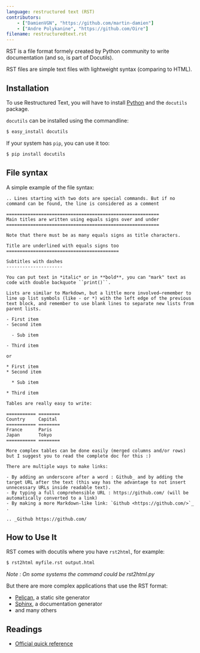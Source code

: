```yaml
---
language: restructured text (RST)
contributors:
    - ["DamienVGN", "https://github.com/martin-damien"]
    - ["Andre Polykanine", "https://github.com/Oire"]
filename: restructuredtext.rst
---
```


RST is a file format formely created by Python community to write documentation (and so, is part of Docutils).

RST files are simple text files with lightweight syntax (comparing to HTML).


## Installation

To use Restructured Text, you will have to install [Python](http://www.python.org) and the `docutils` package.

`docutils` can be installed using the commandline:

```bash
$ easy_install docutils
```

If your system has `pip`, you can use it too:

```bash
$ pip install docutils
```


## File syntax

A simple example of the file syntax:

```
.. Lines starting with two dots are special commands. But if no command can be found, the line is considered as a comment

=========================================================
Main titles are written using equals signs over and under
=========================================================

Note that there must be as many equals signs as title characters.

Title are underlined with equals signs too
==========================================

Subtitles with dashes
---------------------

You can put text in *italic* or in **bold**, you can "mark" text as code with double backquote ``print()``.

Lists are similar to Markdown, but a little more involved—remember to line up list symbols (like - or *) with the left edge of the previous text block, and remember to use blank lines to separate new lists from parent lists.    

- First item
- Second item

  - Sub item
    
- Third item

or

* First item
* Second item
    
  * Sub item

* Third item

Tables are really easy to write:

=========== ========
Country     Capital
=========== ========
France      Paris
Japan       Tokyo
=========== ========

More complex tables can be done easily (merged columns and/or rows) but I suggest you to read the complete doc for this :)

There are multiple ways to make links:

- By adding an underscore after a word : Github_ and by adding the target URL after the text (this way has the advantage to not insert unnecessary URLs inside readable text).
- By typing a full comprehensible URL : https://github.com/ (will be automatically converted to a link)
- By making a more Markdown-like link: `Github <https://github.com/>`_ .

.. _Github https://github.com/

```


## How to Use It

RST comes with docutils where you have `rst2html`, for example:

```bash
$ rst2html myfile.rst output.html
```

*Note : On some systems the command could be rst2html.py*

But there are more complex applications that use the RST format:

- [Pelican](http://blog.getpelican.com/), a static site generator
- [Sphinx](http://sphinx-doc.org/), a documentation generator
- and many others


## Readings

- [Official quick reference](http://docutils.sourceforge.net/docs/user/rst/quickref.html)
